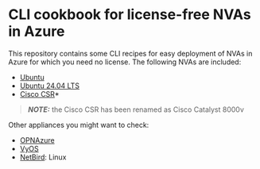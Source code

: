 # CLI cookbook for license-free NVAs in Azure

This repository contains some CLI recipes for easy deployment of NVAs in Azure for which you need no license. The following NVAs are included:

- [Ubuntu](./ubuntu)
- [Ubuntu 24.04 LTS](./ubuntu2404)
- [Cisco CSR](./csr)*

> **_NOTE:_** the Cisco CSR has been renamed as Cisco Catalyst 8000v

Other appliances you might want to check:

- [OPNAzure](https://github.com/dmauser/opnazure/)
- [VyOS](https://vyos.io/solutions/vyos-on-azure/)
- [NetBird](https://docs.netbird.io/): Linux
